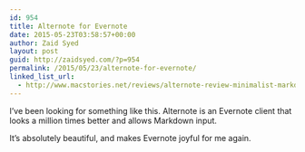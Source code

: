 ```yaml
---
id: 954
title: Alternote for Evernote
date: 2015-05-23T03:58:57+00:00
author: Zaid Syed
layout: post
guid: http://zaidsyed.com/?p=954
permalink: /2015/05/23/alternote-for-evernote/
linked_list_url:
  - http://www.macstories.net/reviews/alternote-review-minimalist-markdown-evernote-app-for-os-x/
---
```

I&#8217;ve been looking for something like this. Alternote is an Evernote client that looks a million times better and allows Markdown input.

It&#8217;s absolutely beautiful, and makes Evernote joyful for me again.